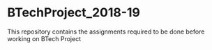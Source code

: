 # BTechProject_2018-19
This repository contains the assignments required to be done before working on BTech Project
